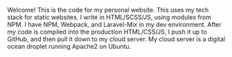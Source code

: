 Welcome! This is the code for my personal website.
This uses my tech stack for static websites.
I write in HTML/SCSS/JS, using modules from NPM.
I have NPM, Webpack, and Laravel-Mix in my dev environment.
After my code is compiled into the production HTML/CSS/JS,
I push it up to GitHub, and then pull it down to my cloud server.
My cloud server is a digital ocean droplet running Apache2 on Ubuntu.
